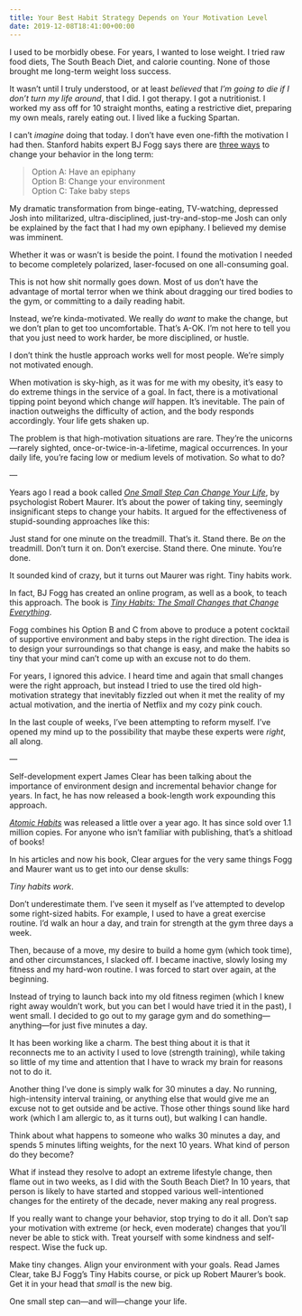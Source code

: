 ```yaml
---
title: Your Best Habit Strategy Depends on Your Motivation Level
date: 2019-12-08T18:41:00+00:00
---
```

I used to be morbidly obese. For years, I wanted to lose weight. I tried raw food diets, The South Beach Diet, and calorie counting. None of those brought me long-term weight loss success.

It wasn’t until I truly understood, or at least _believed_ that _I’m going to die if I don’t turn my life around_, that I did. I got therapy. I got a nutritionist. I worked my ass off for 10 straight months, eating a restrictive diet, preparing my own meals, rarely eating out. I lived like a fucking Spartan.

I can’t _imagine_ doing that today. I don’t have even one-fifth the motivation I had then. Stanford habits expert BJ Fogg says there are [three ways][1] to change your behavior in the long term:

<blockquote class="wp-block-quote">
  <p>
    Option A: Have an epiphany<br />Option B: Change your environment<br />Option C: Take baby steps
  </p>
</blockquote>

My dramatic transformation from binge-eating, TV-watching, depressed Josh into militarized, ultra-disciplined, just-try-and-stop-me Josh can only be explained by the fact that I had my own epiphany. I believed my demise was imminent.

Whether it was or wasn’t is beside the point. I found the motivation I needed to become completely polarized, laser-focused on one all-consuming goal.

This is not how shit normally goes down. Most of us don’t have the advantage of mortal terror when we think about dragging our tired bodies to the gym, or committing to a daily reading habit.

Instead, we’re kinda-motivated. We really do _want_ to make the change, but we don’t plan to get too uncomfortable. That’s A-OK. I’m not here to tell you that you just need to work harder, be more disciplined, or hustle.

I don’t think the hustle approach works well for most people. We’re simply not motivated enough.

When motivation is sky-high, as it was for me with my obesity, it’s easy to do extreme things in the service of a goal. In fact, there is a motivational tipping point beyond which change _will_ happen. It’s inevitable. The pain of inaction outweighs the difficulty of action, and the body responds accordingly. Your life gets shaken up.

The problem is that high-motivation situations are rare. They’re the unicorns—rarely sighted, once-or-twice-in-a-lifetime, magical occurrences. In your daily life, you’re facing low or medium levels of motivation. So what to do?

—

Years ago I read a book called _[One Small Step Can Change Your Life][2]_, by psychologist Robert Maurer. It’s about the power of taking tiny, seemingly insignificant steps to change your habits. It argued for the effectiveness of stupid-sounding approaches like this:

Just stand for one minute on the treadmill. That’s it. Stand there. Be _on_ the treadmill. Don’t turn it on. Don’t exercise. Stand there. One minute. You’re done.

It sounded kind of crazy, but it turns out Maurer was right. Tiny habits work.

In fact, BJ Fogg has created an online program, as well as a book, to teach this approach. The book is _[Tiny Habits: The Small Changes that Change Everything][3]_.

Fogg combines his Option B and C from above to produce a potent cocktail of supportive environment and baby steps in the right direction. The idea is to design your surroundings so that change is easy, and make the habits so tiny that your mind can’t come up with an excuse not to do them.

For years, I ignored this advice. I heard time and again that small changes were the right approach, but instead I tried to use the tired old high-motivation strategy that inevitably fizzled out when it met the reality of my actual motivation, and the inertia of Netflix and my cozy pink couch.

In the last couple of weeks, I’ve been attempting to reform myself. I’ve opened my mind up to the possibility that maybe these experts were _right_, all along.

—

Self-development expert James Clear has been talking about the importance of environment design and incremental behavior change for years. In fact, he has now released a book-length work expounding this approach.

_[Atomic Habits][4]_ was released a little over a year ago. It has since sold over 1.1 million copies. For anyone who isn’t familiar with publishing, that’s a shitload of books!

In his articles and now his book, Clear argues for the very same things Fogg and Maurer want us to get into our dense skulls:

_Tiny habits work_.

Don’t underestimate them. I’ve seen it myself as I’ve attempted to develop some right-sized habits. For example, I used to have a great exercise routine. I’d walk an hour a day, and train for strength at the gym three days a week.

Then, because of a move, my desire to build a home gym (which took time), and other circumstances, I slacked off. I became inactive, slowly losing my fitness and my hard-won routine. I was forced to start over again, at the beginning.

Instead of trying to launch back into my old fitness regimen (which I knew right away wouldn’t work, but you can bet I would have tried it in the past), I went small. I decided to go out to my garage gym and do something—anything—for just five minutes a day.

It has been working like a charm. The best thing about it is that it reconnects me to an activity I used to love (strength training), while taking so little of my time and attention that I have to wrack my brain for reasons not to do it.

Another thing I’ve done is simply walk for 30 minutes a day. No running, high-intensity interval training, or anything else that would give me an excuse not to get outside and be active. Those other things sound like hard work (which I am allergic to, as it turns out), but walking I can handle.

Think about what happens to someone who walks 30 minutes a day, and spends 5 minutes lifting weights, for the next 10 years. What kind of person do they become? 

What if instead they resolve to adopt an extreme lifestyle change, then flame out in two weeks, as I did with the South Beach Diet? In 10 years, that person is likely to have started and stopped various well-intentioned changes for the entirety of the decade, never making any real progress.

If you really want to change your behavior, stop trying to do it all. Don’t sap your motivation with extreme (or heck, even moderate) changes that you’ll never be able to stick with. Treat yourself with some kindness and self-respect. Wise the fuck up.

Make tiny changes. Align your environment with your goals. Read James Clear, take BJ Fogg’s Tiny Habits course, or pick up Robert Maurer’s book. Get it in your head that _small_ is the new big.

One small step can—and will—change your life.

 [1]: https://www.tinyhabits.com/
 [2]: https://www.indiebound.org/book/9780761180326?aff=workmanpub
 [3]: https://www.tinyhabits.com/book
 [4]: https://www.indiebound.org/book/9780735211292